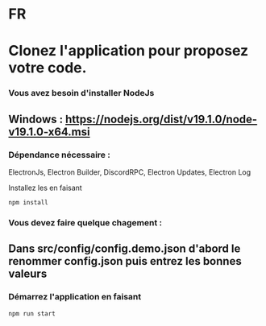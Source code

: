<h1>FR</h1>

# Clonez l'application pour proposez votre code.

### Vous avez besoin d'installer NodeJs
## Windows : https://nodejs.org/dist/v19.1.0/node-v19.1.0-x64.msi

### Dépendance nécessaire :
ElectronJs, Electron Builder, DiscordRPC, Electron Updates, Electron Log

Installez les en faisant
```
npm install
```

### Vous devez faire quelque chagement :

## Dans src/config/config.demo.json d'abord le renommer config.json puis entrez les bonnes valeurs

### Démarrez l'application en faisant
````
npm run start
````